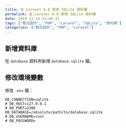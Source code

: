 ```yaml
---
title: 在 Laravel 6.0 使用 SQLite 資料庫
permalink: 在-Laravel-6-0-使用-SQLite-資料庫
date: 2019-12-14 21:46:33
tags: ["程式設計", "PHP", "Laravel", "SQLite", "資料庫"]
categories: ["程式設計", "PHP", "Laravel"]
---
```


## 新增資料庫

在 `database` 資料夾新增 `database.sqlite` 檔。

## 修改環境變數

修改 `.env` 檔：

```ENV
DB_CONNECTION=sqlite
# DB_HOST=127.0.0.1
# DB_PORT=3306
DB_DATABASE=/absolute/path/to/database.sqlite
# DB_USERNAME=root
# DB_PASSWORD=
```

